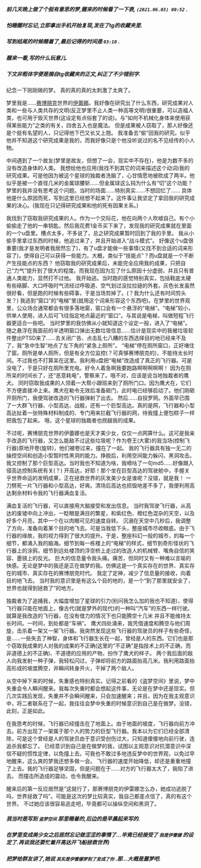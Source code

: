 ##### 前几天晚上做了个挺有意思的梦,醒来的时候看了一下表, `(2021.06.03) 00:52` .
##### 怕睡醒时忘记,立即拿出手机开始复现,发在了tg的收藏夹里.
##### 写到结尾的时候睡着了,最后记得的时间是 `03:10` .
##### 醒来一看,写的什么玩意儿.
##### 下文非粗体字便是摘自tg收藏夹的正文,纠正了不少错别字.

纪念一下刚刚做的梦。
真的真的真的太刺激了太爽了。

梦里我是……[赛博朋克](https://zh.wikipedia.org/zh-hans/%E8%B5%9B%E5%8D%9A%E6%9C%8B%E5%85%8B)世界的[伊蕾娜](https://zh.moegirl.org.cn/index.php?title=%E4%BC%8A%E8%95%BE%E5%A8%9C)。我好像在研究出了什么东西，研究成果对人类和一些与人类共存的文明(反正梦里不止人类一种高等文明)很重要，可以造福人类，也可用于毁灭世界(这设定有点俗套了的说)。与“如何不机械化身体来使用获得某些能力”之类的有关，四舍五入也是魔法。
但是成果被人窃取了，那人好像还是个挺有名望的人，只记得他下巴又长又上翘。
我准备去“偷”回我的研究。似乎他并不知道这个研究成果是我的，而我好像只是个他没听说过的名不见经传的小人物。

中间遇到了一个故友(梦里是故友，但想了一会，现实中不存在)，他是为数不多的没有改造身体的人类。
我想给他也应用(我找不到其它的词来描述这个动词)我的研究成果。可是他因为被这个星球的独裁者洗脑了，心甘情愿地被砍成了两半。他似乎是被一个直径几米的金属球腰斩……但金属球这么钝为什么有“切”这个功能？梦里的我并没有思考这个问题。当时的场面……特别真实……不想回忆了……
具体他是什么原因而死，写到这里已经想不起来了。这件事让我坚定了拿回我的研究成果的决心。(我现在只记得研究成果和他的死有因果关系。)

我找到了窃取我研究成果的人。作为一个交际花，他在向两个人吹嘘自己。有个小偷偷走了他的一串钥匙，然后我花费1金币买下来了，发现我的研究成果就在里面的一个u盘里。槽点太多，不多说了，总之研究成果暂时回到了我的手里。
我从小偷手里拿过东西的时候，他追过来了，并且开始进入“战斗模式”。
好像这个u盘很重要(我才是发明者我居然忘了)，有了u盘才能做一些事情(又找不到合适的词来形容了)，使得自己可以获得一些能力。大概，类似于“技能点”？而u盘就是一个不断产生技能点的东西？
他窃取我的研究成果后，未能完全应用我的成果，只把自己“力气”提升到了很大的程度。而我现在因为忘了什么原因十分虚弱，并且只有普通人类能力，显然打不过他。
我开始逃。当时跑的感觉特别真实，包括鞋底太硬有些硌脚、大口呼吸时气流经过呼吸道、空气划过没拉拉链的外套。灰色长发虽然很好看，但是跑的时候有些碍事，于是当场剪掉了。(？我为什么还有时间剪头发？)
我逃到“窗口”的“电梯”里(就用这个词来形容这个东西吧)。在梦里的世界观里，公众场合通常都会有很多落地窗，窗口会有一个悬浮的“电梯”。“电梯”较小，供单人使用，进入后可飞往指定地点最近的“窗口”。与其说是电梯，叫做短程飞行器更适合一些吧。
当时梦里的我仿佛从小就知道这个设定一般，进入了“电梯”。随之悬浮在我面前的半透明窗口弹出无数垃圾信息……估计是现实中的我被垃圾软件整出PTSD来了……去关闭广告、点击乱七八糟的东西选择目的地已经来不及了，我“急中生智”地点了左下角的“紧急上厕所”。
“电梯”停在厕所窗口，正好堵住了窗。厕所是单人厕所，但是有全方位监控(？可真够赛博朋克的)，不能待太长时间。不过我也不打算呆在这里。我利用u盘把“电梯”改造成了真正的飞行器。可是没电了，于是只好在厕所里充电。好令人着急啊我要跑路啊啊啊啊啊！
因为在厕所呆的时间长了，还“恶意耗电”，警察来了。哦不对，应该是说当地独裁者的鹰犬。
同时窃取我成果的人领着一大帮小跟班来到了厕所门口。因为鹰犬在，它们不方便直接冲上来。鹰犬在勒令无效后准备砸门，此时电已经够启动了。他们刚砸开厕所门，我便驾驶改造的飞行器弹射了出去。
然后……自投罗网。外面早已围了一大群飞行器、小型高达、战舰，还有一个巨型高达。真的是网，飞行器和小型高达扯着一张特殊材料制成的、专门用来拦截飞行器的网，待我撞上便包粽子一样把我包了起来。
哦，这个星球的独裁者也觊觎我的成果。

不过呢，赛博朋克世界的伊蕾娜也是天才美少女，仅仅一点网算什么。这可是我亲手改造的飞行器，又怎么能敌不过这些垃圾呢？作为卷王(大雾)的我当场(控制飞行器)原地开卷(旋转)，他们被卷过来，撞在了一起。
我的飞行器具有独一无二的操控空间和创造小型暂时性黑洞的能力。挣脱后，利用空间能力躲闪，黑洞攻击。
我又控制了那个巨型高达。当时我也不知道为啥，我嘀咕了一句md5……好像跟入侵高达控制系统有关(？)
开高达，好耶！那个坐在巨型高达的驾驶舱中，手握关乎世界命运的发明成果，正在拯救世界的灰发美少女是谁呢？没错，就是我！
一刀劈死一片飞行器和小型高达，好爽。清场后高达也损毁地差不多了，我便利用高达剩余材料令我的飞行器满血复活。

满血复活的飞行器，可以直接用大脑接受和发出信息。
当时我驾驶飞行器，从高达的废墟中向上冲出，一眨眼是满目的繁星，和紫红色、橙红色混杂的天空，以及好多个月亮，其中一个在以肉眼可见的速度自转。
沉溺在天空中几秒后，我调整了方向，准备向着某个目的地飞去。可是当我低下头，整座城市尽收眼底。由于飞行器的缘故，我的视力得到了很大的提升。于是，整座科幻一般的城市，的每一个细节，都涌入我的脑海。细节到每一栋楼上的“电梯”的样式，细节到奇形怪状的飞行器上的涂鸦，细节到远处楼顶的浮空桥上走过的改造人的机械臂、嘴角自信的笑容、墨镜上的反光。
巨大的信息量令我头痛。痛苦，但同时又有一种难以言喻的快感。无论是梦中的我还是正在做梦的我。仿佛这是一个真实存在的世界、真实存在的城市、真实存在的赛博朋克时代。
我定了定神，减少了信息量的接收，向着目的地飞去。
当时我的意识里是有这么个目的地的，是一个“到了那里就安全了，世界也就得到拯救了”的地方。

独裁者为了追捕我，大幅度增加了星球的引力(别问我怎么加的我也不知道)，使得飞行器只能在地面上，像古代(就是梦外的现代)的一种叫“汽车”的东西一样行驶。就算是我改造的飞行器，在没有借力的情况下也只能腾空十几米 并且不能维持太长时间。一时间，到处都是“车祸”。
鹰犬四处涌来，我凭借速度和腾空与他们周旋，击杀着一架又一架飞行器。我突然发现这些飞行器的驾驶员的样子有些奇怪，是……一些失去了神智，身体和飞行器生长在一起，曾经是人的东西。它们也是那个窃取我成果的人对我的成果的不正确(这里的“不正确”是指技术上的不正确，而非道德上的不正确)、不道德的应用的产物，扮作了鹰犬的样子。
两个我后面的敌人向我发射一种子弹，我轻松闪过，子弹却将前方的路面抬高几米。我利用路面抬高形成的坡度腾空，并瞬间转身开火，干掉了两个敌人。

从空中掉下来的时候，失重感也特别真实。记得之前看的《盗梦空间》里说，梦中失重会令人瞬间醒来。我每次失重时都会想起这件事，无论是在梦中还是现实。但几次实践后发现，失重并不会瞬间醒来，只会加速醒来；并且，因为在我主观意识中，将二者联系在了一起，我往往会梦中失重的时候意识到自己是在做梦。没错，此刻，正是如此。

在我思考的时候，飞行器已经撞击在了地面上。由于地面的坡度，飞行器向前方冲去。前方出现了一架属于那个人的势力的巨型飞行器。我本以为它们已经全部清除，可是这个曾经是人的驾驶员由于意识受创伤过大，只知道傻傻地向前行驶，连追杀我都忘了。
已经意识到自己是在做梦的我，试图以主观意识对抗潜意识中深信不疑的惯性定律，以免撞上去。可我也不敢过多地违反梦中的世界观，以免过早地醒来，这么爽的梦我还想多做一会。
飞行器的速度开始降低，却还是重重地撞了上去。我的飞行器足够坚固，但是问题在于……对方的飞行器太大了，我陷了进去。
而撞击所造成的震动，也令我醒来。

醒来后的第一反应居然是“这就行了，那赛博朋克的伊雷娜怎么办，她成功逃脱了吗，世界拯救了吗”。可能是这次的梦比较真实，我自己都差点信了，真的有这个世界。
不过她应该很容易逃走吧，毕竟都可以操纵空间和黑洞了。

##### 我当时是写到 `盗梦空间` 那里睡着的,后边的是早晨起来写的.
##### 在梦里变成美少女之后居然忘记做涩涩的事情了...毕竟已经接受了 `我是伊雷娜` 的设定了.再说我还要忙着开高达开飞船拯救世界)
##### 把梦给群友讲了,她说 `其实是伊雷娜梦到了变成了你` .那...大概是噩梦吧.